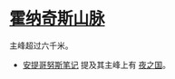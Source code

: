 # [霍纳奇斯山脉](../地区/霍纳奇斯山脉.md)

主峰超过六千米。

+ [安提哥努斯笔记](../物品/安提哥努斯家族笔记.md) 提及其主峰上有 [夜之国](../地区/夜之国.md)。
